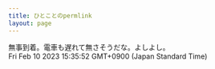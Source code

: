 ```yaml
---
title: ひとことのpermlink
layout: page
---
```

<div class="box" dt="1676010952514">
  無事到着。電車も遅れて無さそうだな。よしよし。
  <div class="content is-small">Fri Feb 10 2023 15:35:52 GMT+0900 (Japan Standard Time)</div>
</div>